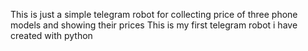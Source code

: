 This is just a simple telegram robot for collecting price of three phone models and showing their prices
This is my first telegram robot i have created with python
